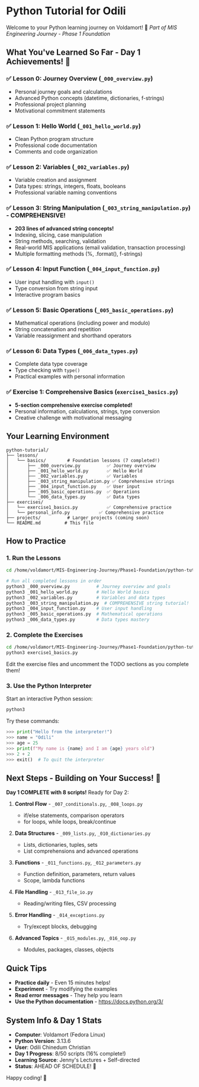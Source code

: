 # Python Tutorial for Odili

Welcome to your Python learning journey on Voldamort! 🐍
_Part of MIS Engineering Journey - Phase 1 Foundation_

## What You've Learned So Far - Day 1 Achievements! 🎉

### ✅ Lesson 0: Journey Overview (`_000_overview.py`)

- Personal journey goals and calculations
- Advanced Python concepts (datetime, dictionaries, f-strings)
- Professional project planning
- Motivational commitment statements

### ✅ Lesson 1: Hello World (`_001_hello_world.py`)

- Clean Python program structure
- Professional code documentation
- Comments and code organization

### ✅ Lesson 2: Variables (`_002_variables.py`)

- Variable creation and assignment
- Data types: strings, integers, floats, booleans
- Professional variable naming conventions

### ✅ Lesson 3: String Manipulation (`_003_string_manipulation.py`) - **COMPREHENSIVE!**

- **203 lines of advanced string concepts!**
- Indexing, slicing, case manipulation
- String methods, searching, validation
- Real-world MIS applications (email validation, transaction processing)
- Multiple formatting methods (%, .format(), f-strings)

### ✅ Lesson 4: Input Function (`_004_input_function.py`)

- User input handling with `input()`
- Type conversion from string input
- Interactive program basics

### ✅ Lesson 5: Basic Operations (`_005_basic_operations.py`)

- Mathematical operations (including power and modulo)
- String concatenation and repetition
- Variable reassignment and shorthand operators

### ✅ Lesson 6: Data Types (`_006_data_types.py`)

- Complete data type coverage
- Type checking with `type()`
- Practical examples with personal information

### ✅ Exercise 1: Comprehensive Basics (`exercise1_basics.py`)

- **5-section comprehensive exercise completed!**
- Personal information, calculations, strings, type conversion
- Creative challenge with motivational messaging

## Your Learning Environment

```
python-tutorial/
├── lessons/
│   └── basics/        # Foundation lessons (7 completed!)
│       ├── _000_overview.py          ✅ Journey overview
│       ├── _001_hello_world.py       ✅ Hello World
│       ├── _002_variables.py         ✅ Variables
│       ├── _003_string_manipulation.py ✅ Comprehensive strings
│       ├── _004_input_function.py    ✅ User input
│       ├── _005_basic_operations.py  ✅ Operations
│       └── _006_data_types.py        ✅ Data types
├── exercises/
│   └── exercise1_basics.py           ✅ Comprehensive practice
│   └── personal_info.py           ✅ Comprehensive practice
├── projects/          # Larger projects (coming soon)
└── README.md         # This file
```

## How to Practice

### 1. Run the Lessons

```bash
cd /home/voldamort/MIS-Engineering-Journey/Phase1-Foundation/python-tutorial/lessons/basics

# Run all completed lessons in order
python3 _000_overview.py          # Journey overview and goals
python3 _001_hello_world.py       # Hello World basics
python3 _002_variables.py         # Variables and data types
python3 _003_string_manipulation.py  # COMPREHENSIVE string tutorial!
python3 _004_input_function.py    # User input handling
python3 _005_basic_operations.py  # Mathematical operations
python3 _006_data_types.py        # Data types mastery
```

### 2. Complete the Exercises

```bash
cd /home/voldamort/MIS-Engineering-Journey/Phase1-Foundation/python-tutorial/exercises
python3 exercise1_basics.py
```

Edit the exercise files and uncomment the TODO sections as you complete them!

### 3. Use the Python Interpreter

Start an interactive Python session:

```bash
python3
```

Try these commands:

```python
>>> print("Hello from the interpreter!")
>>> name = "Odili"
>>> age = 25
>>> print(f"My name is {name} and I am {age} years old")
>>> 2 + 2
>>> exit()  # To quit the interpreter
```

## Next Steps - Building on Your Success! 🚀

**Day 1 COMPLETE with 8 scripts!** Ready for Day 2:

1. **Control Flow** - `_007_conditionals.py`, `_008_loops.py`

   - if/else statements, comparison operators
   - for loops, while loops, break/continue

2. **Data Structures** - `_009_lists.py`, `_010_dictionaries.py`

   - Lists, dictionaries, tuples, sets
   - List comprehensions and advanced operations

3. **Functions** - `_011_functions.py`, `_012_parameters.py`

   - Function definition, parameters, return values
   - Scope, lambda functions

4. **File Handling** - `_013_file_io.py`

   - Reading/writing files, CSV processing

5. **Error Handling** - `_014_exceptions.py`

   - Try/except blocks, debugging

6. **Advanced Topics** - `_015_modules.py`, `_016_oop.py`
   - Modules, packages, classes, objects

## Quick Tips

- **Practice daily** - Even 15 minutes helps!
- **Experiment** - Try modifying the examples
- **Read error messages** - They help you learn
- **Use the Python documentation** - https://docs.python.org/3/

## System Info & Day 1 Stats

- **Computer**: Voldamort (Fedora Linux)
- **Python Version**: 3.13.6
- **User**: Odili Chinedum Christian
- **Day 1 Progress**: 8/50 scripts (16% complete!)
- **Learning Source**: Jenny's Lectures + Self-directed
- **Status**: AHEAD OF SCHEDULE! 🎯

Happy coding! 🚀
